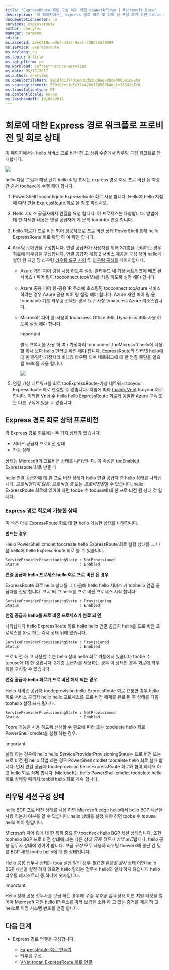 ```yaml
---
title: "ExpressRoute 회로 구성 하기 위한 aaaWorkflows | Microsoft Docs"
description: "이 페이지에서는 express 경로 회로 및 피어 링 구성 하기 위한 hello 워크플로 통해"
documentationcenter: na
services: expressroute
author: cherylmc
manager: carmonm
editor: 
ms.assetid: 55e0418c-e0bf-44a7-9aa1-720076df9297
ms.service: expressroute
ms.devlang: na
ms.topic: article
ms.tgt_pltfrm: na
ms.workload: infrastructure-services
ms.date: 05/12/2017
ms.author: cherylmc
ms.openlocfilehash: 8e1dfc137401e0d6d53608ae6c8de0085e182eba
ms.sourcegitcommit: 523283cc1b3c37c428e77850964dc1c33742c5f0
ms.translationtype: MT
ms.contentlocale: ko-KR
ms.lasthandoff: 10/06/2017
---
```

# <a name="expressroute-workflows-for-circuit-provisioning-and-circuit-states"></a>회로에 대한 Express 경로 워크플로 프로비전 및 회로 상태
이 페이지에서는 hello 서비스 프로 비전 하 고 상위 수준에서 라우팅 구성 워크플로 안내합니다.

![](./media/expressroute-workflows/expressroute-circuit-workflow.png)

hello 다음 그림과 해당 단계 hello 작업 표시는 express 경로 회로 프로 비전 된 최종 간 순서 toohave에 수행 해야 합니다. 

1. PowerShell tooconfigure ExpressRoute 회로 사용 합니다. Hello에 hello 지침에 따라 [만들 ExpressRoute 회로](expressroute-howto-circuit-classic.md) 을 참조 하십시오.
2. Hello 서비스 공급자에서 연결을 요청 합니다. 이 프로세스는 다양합니다. 방법에 대 한 자세한 내용은 연결 공급자에 게 문의 tooorder 연결 합니다.
3. hello 회로가 프로 비전 되어 성공적으로 프로 비전 상태 PowerShell 통해 hello ExpressRoute 회로 확인 하 여 확인 합니다. 
4. 라우팅 도메인을 구성합니다. 연결 공급자가 사용자를 위해 3계층을 관리하는 경우 회로에 라우팅을 구성합니다. 연결 공급자 계층 2 서비스 제공을 구성 해야 hello에 설명 된 지침 당 라우팅 [라우팅 요구 사항](expressroute-routing.md) 및 [라우팅 구성을](expressroute-howto-routing-classic.md) 페이지입니다.
   
   * Azure 개인 피어 링을 사용 하도록 설정-클라우드 내 가상 네트워크에 배포 된 서비스 / 피어 링이 tooconnect tooVMs를 사용 하도록 설정 해야 합니다.
   * Azure 공용 피어 링-공용 IP 주소에 호스팅된 tooconnect tooAzure 서비스 하려는 경우 Azure 공용 피어 링 설정 해야 합니다. Azure 개인 피어 링 용 tooenable 기본 라우팅 선택한 경우 요구 사항 tooaccess Azure 리소스입니다.
   * Microsoft 피어 링-사용이 tooaccess Office 365, Dynamics 365 사용 하도록 설정 해야 합니다. 
     
     > [!IMPORTANT]
     > 별도 프록시를 사용 하 여 / 가장자리 tooconnect tooMicrosoft hello에 사용할 하나 보다 hello 인터넷 확인 해야 합니다. ExpressRoute와 인터넷 hello에 대 한 동일한 가장자리 비대칭 라우팅 되며 네트워크에 대 한 연결 중단을 일으킬 hello를 사용 합니다.
     > 
     > 
     
     ![](./media/expressroute-workflows/routing-workflow.png)
5. 연결 가상 네트워크를 회로 tooExpressRoute-가상 네트워크 tooyour ExpressRoute 회로 연결할 수 있습니다. 지침에 따라 [toolink Vnet](expressroute-howto-linkvnet-arm.md) tooyour 회로 합니다. 이러한 Vnet 수 hello hello ExpressRoute 회로와 동일한 Azure 구독 또는 다른 구독에 있을 수 있습니다.

## <a name="expressroute-circuit-provisioning-states"></a>Express 경로 회로 상태 프로비전
각 Express 경로 회로에는 두 가지 상태가 있습니다.

* 서비스 공급자 프로비전 상태
* 가동 상태

상태는 Microsoft의 프로비전 상태를 나타냅니다. 이 속성은 tooEnabled Expressroute 회로 만들 때

hello 연결 공급자에 대 한 프로 비전 상태가 hello 연결 공급자 측 hello 상태를 나타냅니다. *프로비전되지 않음*, *프로비전 중* 또는 *프로비전됨*일 수 있습니다. hello ExpressRoute 회로에 있어야 하면 toobe 수 toouse에 대 한 프로 비전 됨 상태 것 합니다.

### <a name="possible-states-of-an-expressroute-circuit"></a>Express 경로 회로의 가능한 상태
이 섹션 아웃 ExpressRoute 회로 대 한 hello 가능한 상태를 나열합니다.

**만드는 경우**

Hello PowerShell cmdlet toocreate hello ExpressRoute 회로 실행 상태를 그 다음 hello에 hello ExpressRoute 회로 볼 수 있습니다.

    ServiceProviderProvisioningState : NotProvisioned
    Status                           : Enabled


**연결 공급자 hello 프로세스 hello 회로 프로 비전 된 경우**

ExpressRoute 회로 hello 상태를 그 다음에 hello hello 서비스 키 toohello 연결 공급자를 전달 합니다. 표시 되 고 hello를 프로 비전 프로세스 시작 합니다.

    ServiceProviderProvisioningState : Provisioning
    Status                           : Enabled


**연결 공급자 hello를 프로 비전 프로세스가 완료 되 면**

나타납니다 hello ExpressRoute 회로 hello hello 연결 공급자 hello를 프로 비전 프로세스를 완료 하는 즉시 상태 뒤에 있습니다.

    ServiceProviderProvisioningState : Provisioned
    Status                           : Enabled

프로 비전 하 고 사용할 수는 hello 상태 hello 회로 가능에서 있습니다 toobe 수 toouse에 대 한 것입니다. 2계층 공급자를 사용하는 경우 이 상태인 경우 회로에 라우팅을 구성할 수 있습니다.

**연결 공급자 hello 회로가 프로 비전 해제 되는 경우**

Hello 서비스 공급자 toodeprovision hello ExpressRoute 회로 요청한 경우 hello 회로 서비스 공급자 hello hello 프로세스를 프로 비전 해제를 완료 된 후 상태를 다음 toohello 설정 표시 됩니다.

    ServiceProviderProvisioningState : NotProvisioned
    Status                           : Enabled


Toore 기능을 사용 하도록 선택할 수 필요에 따라 또는 toodelete hello 회로 PowerShell cmdlet을 실행 하는 경우.  

> [!IMPORTANT]
> 실행 하는 경우에 hello hello ServiceProviderProvisioningState는 프로 비전 또는 프로 비전 됨 hello 작업 하는 경우 PowerShell cmdlet toodelete hello 회로 실패 합니다. 먼저 연결 공급자 toodeprovision hello ExpressRoute 회로와 협력 하세요 하 고 hello 회로 삭제 합니다. Microsoft는 hello PowerShell cmdlet toodelete hello 회로 실행할 때까지 toobill hello 회로 계속 합니다.
> 
> 

## <a name="routing-session-configuration-state"></a>라우팅 세션 구성 상태
hello BGP 프로 비전 상태를 사용 하면 Microsoft edge hello에서 hello BGP 세션을 사용 하는지 여부를 알 수 있습니다. hello 상태를 설정 해야 하면 toobe 수 toouse hello 피어 링입니다.

Microsoft 피어 링에 대 한 특히 중요 한 toocheck hello BGP 세션 상태입니다. 또한 toohello BGP 프로 비전 상태에 라는 다른 상태 *공용 접두사 상태 보급*합니다. hello 공용 접두사 상태에 있어야 합니다. 보급 *구성* 모두 사용자 라우팅 toowork에 종단 간 및를 BGP 세션 toobe hello에 대 한 상태입니다. 

Hello 공용 접두사 상태는 tooa 설정 알린 경우 *필요한 유효성 검사* 상태 이면 hello BGP 세션을 설정 하지 않으면 hello 알리는 접두사 hello와 일치 하지 않습니다 hello 라우팅 레지스트리 중 하나에 숫자입니다. 

> [!IMPORTANT]
> Hello 상태 공용 접두사를 보급 하는 경우에 *수동 유효성 검사* 상태 이면 지원 티켓을 열어야 [Microsoft 지원](https://portal.azure.com/?#blade/Microsoft_Azure_Support/HelpAndSupportBlade) hello IP 주소를 따라 보급을 소유 하 고 있는 증거를 제공 하 고 hello로 익명 시스템 번호를 연결 합니다.
> 
> 

## <a name="next-steps"></a>다음 단계
* Express 경로 연결을 구성합니다.
  
  * [ExpressRoute 회로 만들기](expressroute-howto-circuit-arm.md)
  * [라우팅 구성](expressroute-howto-routing-arm.md)
  * [VNet tooan ExpressRoute 회로 연결](expressroute-howto-linkvnet-arm.md)

